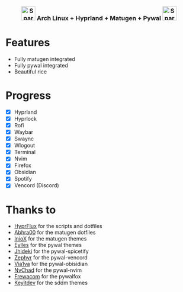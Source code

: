 <h3 align="center">
	<img src="https://raw.githubusercontent.com/Tarikul-Islam-Anik/Telegram-Animated-Emojis/main/Activity/Sparkles.webp" alt="Sparkles" width="38" height="38" />
	Arch Linux + Hyprland + Matugen + Pywal
	<img src="https://raw.githubusercontent.com/Tarikul-Islam-Anik/Telegram-Animated-Emojis/main/Activity/Sparkles.webp" alt="Sparkles" width="38" height="38" />
</h3>

# Features
- Fully matugen integrated
- Fully pywal integrated
- Beautiful rice

# Progress
- [x] Hyprland
- [x] Hyprlock
- [X] Rofi
- [x] Waybar
- [x] Swaync
- [x] Wlogout
- [x] Terminal
- [x] Nvim
- [x] Firefox
- [x] Obsidian
- [x] Spotify
- [x] Vencord (Discord)     

# Thanks to
 - [HyprFlux](https://www.hyprflux.dev/) for the scripts and dotfiles
 - [Abhra00](https://github.com/Abhra00/Matuprland/tree/main) for the matugen dotfiles
 - [InioX](https://github.com/InioX/matugen-themes) for the matugen themes
 - [Eylles](https://github.com/eylles/pywal16) for the pywal themes
 - [Jhideki](https://github.com/jhideki/pywal-spicetify) for the pywal-spicetify
 - [Zephyr](https://github.com/ZephyrCodesStuff/pywal-vencord) for the pywal-vencord
 - [Via1va](https://github.com/via1va/Obwal) for the pywal-obisidian
 - [NvChad](https://github.com/NvChad/pywal) for the pywal-nvim
 - [Frewacom](https://github.com/Frewacom/pywalfox) for the pywalfox
 - [Keyitdev](https://github.com/Keyitdev/sddm-astronaut-theme/tree/master?tab=readme-ov-file) for the sddm themes     
